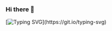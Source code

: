 ### Hi there 👋
[![Typing SVG](https://readme-typing-svg.herokuapp.com?font=Fira+Code&pause=1000&color=C50000DF&multiline=true&repeat=false&random=false&width=435&lines=Shawty+six+goods.+Quadratish+practish+good!)](https://git.io/typing-svg)
